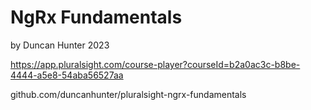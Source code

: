# NgRx Fundamentals
by Duncan Hunter 2023

https://app.pluralsight.com/course-player?courseId=b2a0ac3c-b8be-4444-a5e8-54aba56527aa

github.com/duncanhunter/pluralsight-ngrx-fundamentals
